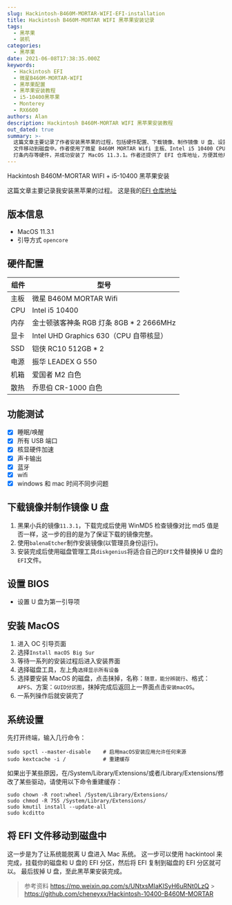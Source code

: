 ```yaml
---
slug: Hackintosh-B460M-MORTAR-WIFI-EFI-installation
title: Hackintosh B460M-MORTAR WIFI 黑苹果安装记录
tags:
  - 黑苹果
  - 装机
categories:
  - 黑苹果
date: 2021-06-08T17:38:35.000Z
keywords:
  - Hackintosh EFI
  - 微星B460M-MORTAR-WIFI
  - 黑苹果配置
  - 黑苹果安装教程
  - i5-10400黑苹果
  - Monterey
  - RX6600
authors: Alan
description: Hackintosh B460M-MORTAR WIFI 黑苹果安装教程
out_dated: true
summary: >-
  这篇文章主要记录了作者安装黑苹果的过程，包括硬件配置、下载镜像、制作镜像 U 盘、设置 BIOS、安装 MacOS、系统设置和将 EFI
  文件移动到磁盘中。作者使用了微星 B460M MORTAR Wifi 主板、Intel i5 10400 CPU 和金士顿骇客神条 RGB
  灯条内存等硬件，并成功安装了 MacOS 11.3.1。作者还提供了 EFI 仓库地址，方便其他用户参考。
---
```


Hackintosh B460M-MORTAR WIFI + i5-10400 黑苹果安装

<!--truncate-->

这篇文章主要记录我安装黑苹果的过程。
这是我的[EFI 仓库地址](https://github.com/3Alan/Hackintosh-i5-10400-B460M-MORTAR-WIFI)

## 版本信息

- MacOS 11.3.1
- 引导方式 `opencore`

## 硬件配置

| 组件 | 型号                                     |
| ---- | ---------------------------------------- |
| 主板 | 微星 B460M MORTAR Wifi                   |
| CPU  | Intel i5 10400                           |
| 内存 | 金士顿骇客神条 RGB 灯条 8GB \* 2 2666MHz |
| 显卡 | Intel UHD Graphics 630（CPU 自带核显）   |
| SSD  | 铠侠 RC10 512GB \* 2                     |
| 电源 | 振华 LEADEX G 550                        |
| 机箱 | 爱国者 M2 白色                           |
| 散热 | 乔思伯 CR-1000 白色                      |

## 功能测试

- [x] 睡眠/唤醒
- [x] 所有 USB 端口
- [x] 核显硬件加速
- [x] 声卡输出
- [x] 蓝牙
- [x] wifi
- [x] windows 和 mac 时间不同步问题

## 下载镜像并制作镜像 U 盘

1. 黑果小兵的镜像`11.3.1`，下载完成后使用 WinMD5 检查镜像对比 md5 值是否一样，这一步的目的是为了保证下载的镜像完整。
2. 使用`balenaEtcher`制作安装镜像(以管理员身份运行)。
3. 安装完成后使用磁盘管理工具`diskgenius`将适合自己的`EFI`文件替换掉 U 盘的`EFI`文件。

## 设置 BIOS

- 设置 U 盘为第一引导项

## 安装 MacOS

1. 进入 OC 引导页面
2. 选择`Install macOS Big Sur`
3. 等待一系列的安装过程后进入安装界面
4. 选择磁盘工具，左上角`选择显示所有设备`
5. 选择要安装 MacOS 的磁盘，点击抹掉，名称：`随意，能分辨就行`、格式：`APFS`、方案：`GUID分区图`，抹掉完成后返回上一界面点击`安装macOS`。
6. 一系列操作后就安装完了

## 系统设置

先打开终端，输入几行命令：

```
sudo spctl --master-disable    # 启用macOS安装应用允许任何来源
sudo kextcache -i /            # 重建缓存
```

如果出于某些原因，在/System/Library/Extensions/或者/Library/Extensions/修改了某些驱动，请使用以下命令重建缓存：

```
sudo chown -R root:wheel /System/Library/Extensions/
sudo chmod -R 755 /System/Library/Extensions/
sudo kmutil install --update-all
sudo kcditto
```

## 将 EFI 文件移动到磁盘中

这一步是为了让系统能脱离 U 盘进入 Mac 系统。
这一步可以使用 hackintool 来完成，挂载你的磁盘和 U 盘的 EFI 分区，然后将 EFI 复制到磁盘的 EFI 分区就可以。
最后拔掉 U 盘，至此黑苹果安装完成。

> 参考资料
> https://mp.weixin.qq.com/s/UNtxsMIaKISyH6uRNt0LzQ > https://github.com/cheneyxx/Hackintosh-10400-B460M-MORTAR
